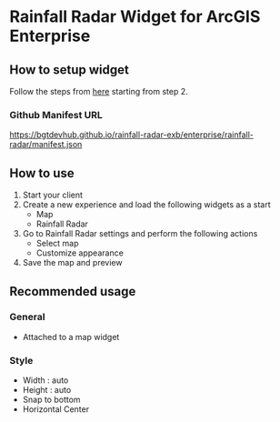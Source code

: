 # Rainfall Radar Widget for ArcGIS Enterprise

## How to setup widget

Follow the steps from [here](https://www.esri.com/arcgis-blog/products/arcgis-enterprise/developers/add-experience-builder-custom-widgets-in-arcgis-enterprise/) starting from step 2.

### Github Manifest URL

https://bgtdevhub.github.io/rainfall-radar-exb/enterprise/rainfall-radar/manifest.json

## How to use

1. Start your client
2. Create a new experience and load the following widgets as a start
   - Map
   - Rainfall Radar
3. Go to Rainfall Radar settings and perform the following actions
   - Select map
   - Customize appearance
4. Save the map and preview

## Recommended usage

### General

- Attached to a map widget

### Style

- Width : auto
- Height : auto
- Snap to bottom
- Horizontal Center
